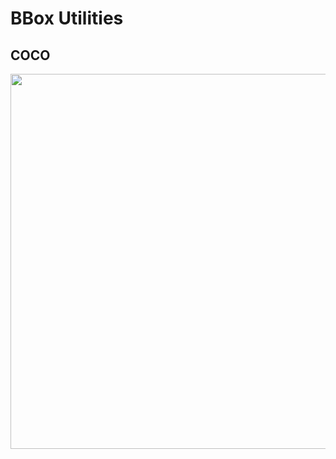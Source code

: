 # BBox Utilities

## COCO
<div align=center><img src="https://cocodataset.org/images/coco-logo.png" width=600></div>